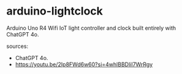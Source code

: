 # arduino-lightclock
Arduino Uno R4 Wifi IoT light controller and clock built entirely with ChatGPT 4o.

sources:

- ChatGPT 4o.
- https://youtu.be/2Ip8FWd6w60?si=4whlBBDliI7WrRgy

